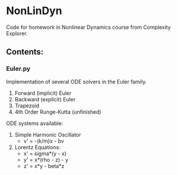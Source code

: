 # NonLinDyn
Code for homework in Nonlinear Dynamics course from Complexity Explorer.
## Contents:
### Euler.py
Implementation of several ODE solvers in the Euler family.
1. Forward (implicit) Euler
2. Backward (explicit) Euler
3. Trapezoid
4. 4th Order Runge-Kutta (unfinished)

ODE systems available:
1. Simple Harmonic Oscillator
    - v' = -(k/m)x - bv
2. Lorentz Equations: 
    - x' = sigma\*(y - x)
    - y' = x\*(rho - z) - y
    - z' = x\*y - beta\*z
